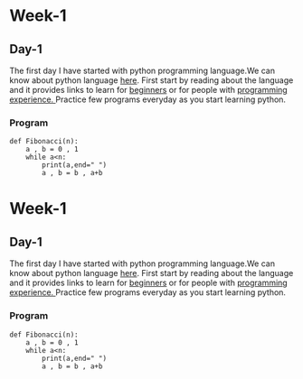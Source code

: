 # Week-1

## Day-1
The first day I have started with python programming language.We can know about python language [here](https://www.python.org/). First start by reading about the language and it provides links to learn for [beginners](https://wiki.python.org/moin/BeginnersGuide/Programmers) or for people with [programming experience.
](https://wiki.python.org/moin/BeginnersGuide/Programmers)
Practice few programs everyday as you start learning python.

### Program

    def Fibonacci(n):
        a , b = 0 , 1
        while a<n:
            print(a,end=" ")
            a , b = b , a+b
            


# Week-1

## Day-1
The first day I have started with python programming language.We can know about python language [here](https://www.python.org/). First start by reading about the language and it provides links to learn for [beginners](https://wiki.python.org/moin/BeginnersGuide/Programmers) or for people with [programming experience.
](https://wiki.python.org/moin/BeginnersGuide/Programmers)
Practice few programs everyday as you start learning python.

### Program

    def Fibonacci(n):
        a , b = 0 , 1
        while a<n:
            print(a,end=" ")
            a , b = b , a+b
            








<!--stackedit_data:
eyJoaXN0b3J5IjpbMTA5NjI4OTkwMywxOTYyMDg1OTUzLDg2OD
I2MzM1OF19
-->
